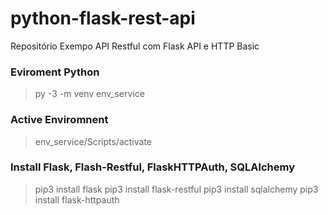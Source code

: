 # python-flask-rest-api
Repositório Exempo API Restful com Flask API e HTTP Basic

### Eviroment Python

> py -3 -m venv env_service

### Active Enviromnent

> env_service/Scripts/activate

### Install Flask, Flash-Restful, FlaskHTTPAuth, SQLAlchemy

> pip3 install flask
> pip3 install flask-restful
> pip3 install sqlalchemy
> pip3 install flask-httpauth

